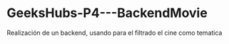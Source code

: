 # GeeksHubs-P4---BackendMovie
Realización de un backend, usando para el filtrado el cine como tematica
